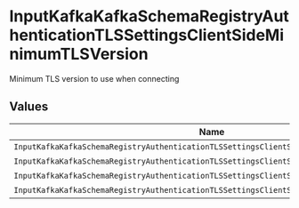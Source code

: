 # InputKafkaKafkaSchemaRegistryAuthenticationTLSSettingsClientSideMinimumTLSVersion

Minimum TLS version to use when connecting


## Values

| Name                                                                                      | Value                                                                                     |
| ----------------------------------------------------------------------------------------- | ----------------------------------------------------------------------------------------- |
| `InputKafkaKafkaSchemaRegistryAuthenticationTLSSettingsClientSideMinimumTLSVersionTlSv1`  | TLSv1                                                                                     |
| `InputKafkaKafkaSchemaRegistryAuthenticationTLSSettingsClientSideMinimumTLSVersionTlSv11` | TLSv1.1                                                                                   |
| `InputKafkaKafkaSchemaRegistryAuthenticationTLSSettingsClientSideMinimumTLSVersionTlSv12` | TLSv1.2                                                                                   |
| `InputKafkaKafkaSchemaRegistryAuthenticationTLSSettingsClientSideMinimumTLSVersionTlSv13` | TLSv1.3                                                                                   |
